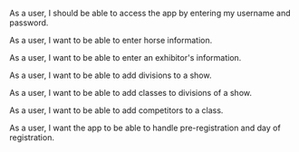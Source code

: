 As a user, I should be able to access the app by entering my username and password.

As a user, I want to be able to enter horse information.

As a user, I want to be able to enter an exhibitor's information.

As a user, I want to be able to add divisions to a show.

As a user, I want to be able to add classes to divisions of a show.

As a user, I want to be able to add competitors to a class.

As a user, I want the app to be able to handle pre-registration and day of registration.

